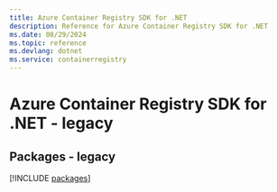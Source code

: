 ```yaml
---
title: Azure Container Registry SDK for .NET
description: Reference for Azure Container Registry SDK for .NET
ms.date: 08/29/2024
ms.topic: reference
ms.devlang: dotnet
ms.service: containerregistry
---
```

# Azure Container Registry SDK for .NET - legacy
## Packages - legacy
[!INCLUDE [packages](container-registry-index.md)]